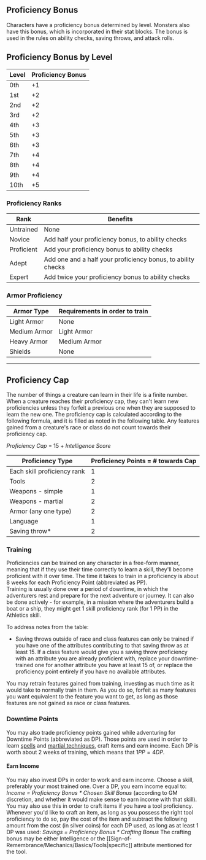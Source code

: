 ## Proficiency Bonus
 
Characters have a proficiency bonus determined by level. Monsters also have this bonus, which is incorporated in their stat blocks. The bonus is used in the rules on ability checks, saving throws, and attack rolls.
 
## Proficiency Bonus by Level
 
| **Level** | **Proficiency Bonus** |
| --------- | --------------------- |
| 0th       | +1                    |
| 1st       | +2                    |
| 2nd       | +2                    |
| 3rd       | +2                    |
| 4th       | +3                    |
| 5th       | +3                    |
| 6th       | +3                    |
| 7th       | +4                    |
| 8th       | +4                    |
| 9th       | +4                    |
| 10th      | +5                    |
### Proficiency Ranks
 
| **Rank**   | **Benefits**                                                 |
| ---------- | ------------------------------------------------------------ |
| Untrained  | None                                                         |
| Novice     | Add half your proficiency bonus, to ability checks           |
| Proficient | Add your proficiency bonus to ability checks                 |
| Adept      | Add one and a half your proficiency bonus, to ability checks |
| Expert     | Add twice your proficiency bonus to ability checks           |
 ### Armor Proficiency

| **Armor Type** | **Requirements in order to train** |
| -------------- | ---------------------------------- |
| Light Armor    | None                               |
| Medium Armor   | Light Armor                        |
| Heavy Armor    | Medium Armor                       |
| Shields        | None                               |

- - -
## Proficiency Cap
 
The number of things a creature can learn in their life is a finite number. When a creature reaches their proficiency cap, they can't learn new proficiencies unless they forfeit a previous one when they are supposed to learn the new one. The proficiency cap is calculated according to the following formula, and it is filled as noted in the following table. Any features gained from a creature's race or class do not count towards their proficiency cap.
 
_Proficiency Cap_ = 15 + _Intelligence Score_
 
| **Proficiency Type**        | **Proficiency Points = # towards Cap** |
| --------------------------- | -------------------------------------- |
| Each skill proficiency rank | 1                                      |
| Tools                       | 2                                      |
| Weapons - simple            | 1                                      |
| Weapons - martial           | 2                                      |
| Armor (any one type)        | 2                                      |
| Language                    | 1                                      |
| Saving throw*               | 2                                      |
 
### Training
 
Proficiencies can be trained on any character in a free-form manner, meaning that if they use their time correctly to learn a skill, they'll become proficient with it over time. The time it takes to train in a proficiency is about 8 weeks for each Proficiency Point (abbreviated as PP).  
Training is usually done over a period of downtime, in which the adventurers rest and prepare for the next adventure or journey. It can also be done actively - for example, in a mission where the adventurers build a boat or a ship, they might get 1 skill proficiency rank (for 1 PP) in the Athletics skill.
 
To address notes from the table:  
* Saving throws outside of race and class features can only be trained if you have one of the attributes contributing to that saving throw as at least 15. If a class feature would give you a saving throw proficiency with an attribute you are already proficient with, replace your downtime-trained one for another attribute you have at least 15 of, or replace the proficiency point entirely if you have no available attributes.
 
You may retrain features gained from training, investing as much time as it would take to normally train in them. As you do so, forfeit as many features you want equivalent to the feature you want to get, as long as those features are not gained as race or class features.
 
### Downtime Points
 
You may also trade proficiency points gained while adventuring for Downtime Points (abbreviated as DP). Those points are used in order to learn [spells](Learning%20Spells.md) and [martial techniques](Sign%20of%20Remembrance/Epic%20Influences/Introduction.md), craft items and earn income. Each DP is worth about 2 weeks of training, which means that $1 PP = 4 DP$.

#### Earn Income
You may also invest DPs in order to work and earn income. Choose a skill, preferably your most trained one. Over a DP, you earn income equal to:
_Income = Proficiency Bonus * Chosen Skill Bonus_ (according to GM discretion, and whether it would make sense to earn income with that skill).
You may also use this in order to craft items if you have a tool proficiency. 
Whenever you'd like to craft an item, as long as you possess the right tool proficiency to do so, pay the cost of the item and subtract the following amount from the cost (in silver coins) for each DP used, as long as at least 1 DP was used: 
_Savings = Proficiency Bonus * Crafting Bonus_
The crafting bonus may be either Intelligence or the [[Sign-of-Remembrance/Mechanics/Basics/Tools|specific]] attribute mentioned for the tool.